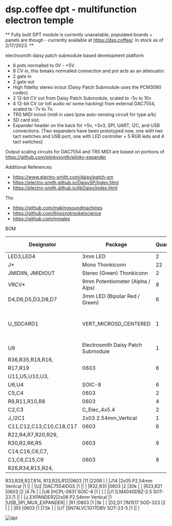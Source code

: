 # dsp.coffee dpt - multifunction electron temple

** Fully built DPT module is currently unavailable, populated boards + panels are though - currently available at https://dsp.coffee/. In stock as of 2/17/2023. **

electrosmith daisy patch submodule based development platform

* 8 pots normalled to 0V - +5V.
* 8 CV in, this breaks normalled connection and pot acts as an attenuator.
* 2 gate in
* 2 gate out
* High fidelity stereo in/out (Daisy Patch Submodule uses the PCM3080 codec).
* 2 12-bit CV out from Daisy Patch Submodule, scaled to -5v to 10v
* 4 12-bit CV (or lofi audio w/ some hacking) from external DAC7554, scaled to -7v to 7v.
* TRS MIDI in/out (midi in uses lpzw auto-sensing circuit for type a/b)
* SD card slot.
* Expander header on the back for +5v, +3v3, SPI, UART, I2C, and USB connections. [Two expanders have been prototyped now, one with two tact switches and USB port, one with LED controller + 5 RGB leds and 4 tact switches]

Output scaling circuits for DAC7554 and TRS MIDI are based
on portions of https://github.com/plinkysynth/plinky-expander

Additional References
* https://www.electro-smith.com/daisy/patch-sm
* https://electro-smith.github.io/DaisySP/index.html
* https://electro-smith.github.io/libDaisy/index.html

Thx
* https://github.com/makingsoundmachines
* https://github.com/thisisnotrocketscience
* https://github.com/mmalex

BOM

|Designator|Package                                                                                                                                                                                                                 |Quantity                                   |Designation|Supplier and ref      |
|----------|------------------------------------------------------------------------------------------------------------------------------------------------------------------------------------------------------------------------|-------------------------------------------|-----------|----------------------|
|LED3,LED4 |3mm LED                                                                                                                                                                                                                 |2                                          ||                      |
|J*|Mono Thonkiconn                                                                                                                                                                                                         |22 
|JMIDIIN, JMIDIOUT|Stereo (Green) Thonkiconn                                                                                                                                                                                                         |2                    
|VRCV*|9mm Potentiometer (Alpha / Alps)                                                                                                                                                                                        |8                                          |10K        |                      |
|D4,D6,D5,D3,D8,D7|3mm LED (Bipolar Red / Green)                                                                                                                                                                                           |6                                          |LED_Dual_Bidirectional|Tayda                 |
|U_SDCARD1 |VERT_MICROSD_CENTERED                                                                                                                                                                                                   |1                                          || Mouser 945-PJS008U-3000-0 / Thonk |
|U9        |Electrosmith Daisy Patch Submodule                                                                                                                                                                                      |1                                          |ES_DAISY_PATCH_SM_REV1|                      | https://www.electro-smith.com/daisy/patch-sm
|R36,R35,R18,R16,
R17,R19|0603                                                                                                                                                                                                       |6                                          |1k         |                      |
|U11,U5,U10,U3,
U6,U4|SOIC-8                                                                                                                                                                                            |6                                          |TL072      |                      |
|C5,C4     |0603                                                                                                                                                                          |2                                          |100n       |                      |
|R9,R11,R10,R8|0603                                                                                                                                                                                                   |4                                          |56k        |                      |
|C2,C3     |C_Elec_4x5.4                                                                                                                                                                                                            |2                                          |47u        |                      |
|J_I2C1    |2x03 2.54mm_Vertical                                                                                                                                                                                         |1                                          ||                      |
|C11,C12,C13,C10,C18,C17|0603                                                                                                                                                                                                      |6                                          |1n         |                      |
|R22,R4,R7,R20,R29,
R30,R2,R6,R5|0603                                                                                                                                                                                                     |9                                          |10k        |                      |
|C14,C16,C6,C7,
C1,C8,C15,C9|0603                                                                                                                                                                                                     |8                                          |100n       |                      |
|R26,R34,R15,R24,
R33,R28,R27,R14,
R13,R25,R12|0603                                                                                                                                                                                                      |11                                         |220R       |                      |
|J14       |2x05 P2.54mm Vertical                                                                                                                                                                                         |1                                          ||                      |
|U2        |DAC7554IDGS                                                                                                                                                                                                  |1                                          ||                      |
|R32,R31   |0603                                                                                                                                                                                                      |2                                          |30k        |                      |
|R23,R21   |0603                                                                                                                                                                                                      |2                                          |4.7k       |                      |
|U8        |HCPL-0631 SOIC-8                                                                                                                                                                                               |1                                          |  |                      |
|U1        |LM4040DBZ-2.5 SOT-23                                                                                                                                                                                                                  |1                                          ||                      |
|J_EXPANDER2|2x08 P2.54mm Vertical                                                                                                                                                                                         |1                                          |USB_SPI_MUX_EXPANDER|                      |
|R1        |0603                                                                                                                                                                                                      |1                                          |3k         |                      |
|D2,D1     |1N1517 SOD-323                                                                                                                                                                                                               |2                                          |     |                      |
|R3        |0603                                                                                                                                                                                                      |1                                          |7.5k       |                      |
|U7        |SN74LVC1G17DBV SOT-23-5                                                                                                                                                                                                                |1                                          ||                      |


![dpt](dpt.jpg)

